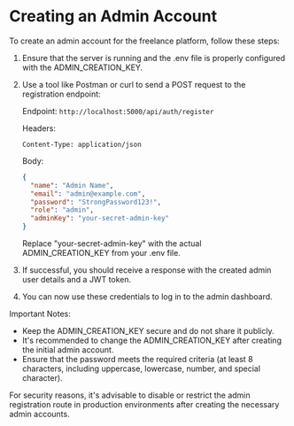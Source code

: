 # Creating an Admin Account

To create an admin account for the freelance platform, follow these steps:

1. Ensure that the server is running and the .env file is properly configured with the ADMIN_CREATION_KEY.

2. Use a tool like Postman or curl to send a POST request to the registration endpoint:

   Endpoint: `http://localhost:5000/api/auth/register`

   Headers:
   ```
   Content-Type: application/json
   ```

   Body:
   ```json
   {
     "name": "Admin Name",
     "email": "admin@example.com",
     "password": "StrongPassword123!",
     "role": "admin",
     "adminKey": "your-secret-admin-key"
   }
   ```

   Replace "your-secret-admin-key" with the actual ADMIN_CREATION_KEY from your .env file.

3. If successful, you should receive a response with the created admin user details and a JWT token.

4. You can now use these credentials to log in to the admin dashboard.

Important Notes:
- Keep the ADMIN_CREATION_KEY secure and do not share it publicly.
- It's recommended to change the ADMIN_CREATION_KEY after creating the initial admin account.
- Ensure that the password meets the required criteria (at least 8 characters, including uppercase, lowercase, number, and special character).

For security reasons, it's advisable to disable or restrict the admin registration route in production environments after creating the necessary admin accounts.

